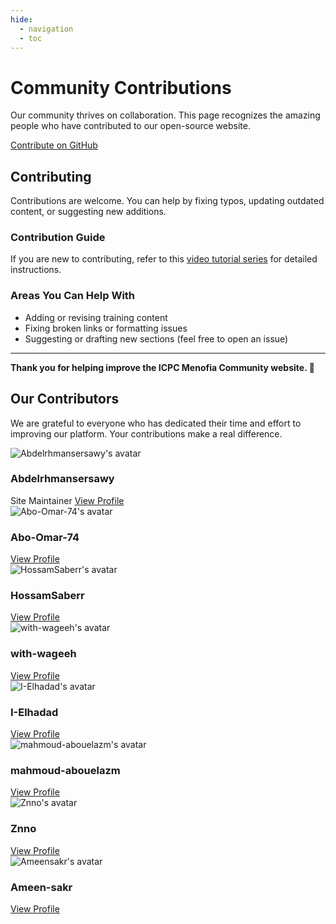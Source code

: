 ```yaml
---
hide:
  - navigation
  - toc
---
```


<div class="hero-section">
  <h1>Community Contributions</h1>
  <p class="hero-subtitle">Our community thrives on collaboration. This page recognizes the amazing people who have contributed to our open-source website.</p>
  <div class="hero-buttons">
    <a href="#" data-link="external:github_website" target="_blank" class="md-button md-button--primary">Contribute on GitHub</a>
  </div>
</div>

<div class="level-section">
<h2>Contributing</h2>
<p>Contributions are welcome. You can help by fixing typos, updating outdated content, or suggesting new additions.</p>

<h3>Contribution Guide</h3>
<p>If you are new to contributing, refer to this <a href="#" data-link="external:youtube_tutorial" target="_blank">video tutorial series</a> for detailed instructions.</p>

<h3>Areas You Can Help With</h3>
<ul>
  <li>Adding or revising training content</li>
  <li>Fixing broken links or formatting issues</li>
  <li>Suggesting or drafting new sections (feel free to open an issue)</li>
</ul>

<hr>

<p><strong>Thank you for helping improve the ICPC Menofia Community website. 💙</strong></p>
</div>

<div class="level-section">
<h2>Our Contributors</h2>
<p>We are grateful to everyone who has dedicated their time and effort to improving our platform. Your contributions make a real difference.</p>
</div>

<div class="cards-grid contributors-grid">
  <div class="card contributor-card">
    <img src="https://github.com/Abdelrhmansersawy.png" alt="Abdelrhmansersawy's avatar" class="contributor-avatar">
    <h3>Abdelrhmansersawy</h3>
    <span class="admin-tag">Site Maintainer</span>
    <a href="https://github.com/Abdelrhmansersawy" target="_blank" class="md-button">View Profile</a>
  </div>
  <div class="card contributor-card">
    <img src="https://github.com/Abo-Omar-74.png" alt="Abo-Omar-74's avatar" class="contributor-avatar">
    <h3>Abo-Omar-74</h3>
    <a href="https://github.com/Abo-Omar-74" target="_blank" class="md-button">View Profile</a>
  </div>
  <div class="card contributor-card">
    <img src="https://github.com/HossamSaberr.png" alt="HossamSaberr's avatar" class="contributor-avatar">
    <h3>HossamSaberr</h3>
    <a href="https://github.com/HossamSaberr" target="_blank" class="md-button">View Profile</a>
  </div>
  <div class="card contributor-card">
    <img src="https://github.com/with-wageeh.png" alt="with-wageeh's avatar" class="contributor-avatar">
    <h3>with-wageeh</h3>
    <a href="https://github.com/with-wageeh" target="_blank" class="md-button">View Profile</a>
  </div>
  <div class="card contributor-card">
    <img src="https://github.com/I-Elhadad.png" alt="I-Elhadad's avatar" class="contributor-avatar">
    <h3>I-Elhadad</h3>
    <a href="https://github.com/I-Elhadad" target="_blank" class="md-button">View Profile</a>
  </div>
  <div class="card contributor-card">
    <img src="https://github.com/mahmoud-abouelazm.png" alt="mahmoud-abouelazm's avatar" class="contributor-avatar">
    <h3>mahmoud-abouelazm</h3>
    <a href="https://github.com/mahmoud-abouelazm" target="_blank" class="md-button">View Profile</a>
  </div>
  <div class="card contributor-card">
    <img src="https://github.com/Znno.png" alt="Znno's avatar" class="contributor-avatar">
    <h3>Znno</h3>
    <a href="https://github.com/Znno" target="_blank" class="md-button">View Profile</a>
  </div>
  <div class="card contributor-card">
    <img src="https://github.com/Ameensakr.png" alt="Ameensakr's avatar" class="contributor-avatar">
    <h3>Ameen-sakr</h3>
    <a href="https://github.com/Ameensakr" target="_blank" class="md-button">View Profile</a>
  </div>
</div> 